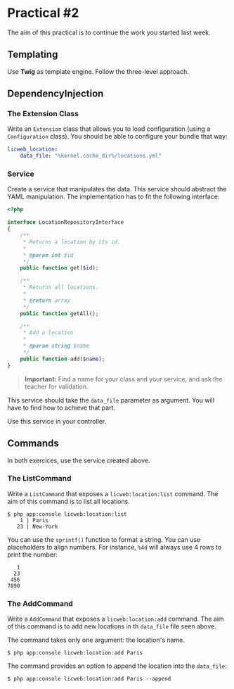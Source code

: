 # Practical #2

The aim of this practical is to continue the work you started last week.


## Templating

Use **Twig** as template engine. Follow the three-level approach.


## DependencyInjection

### The Extension Class

Write an `Extension` class that allows you to load configuration (using a
`Configuration` class). You should be able to configure your bundle that way:

``` yaml
licweb_location:
    data_file: "%kernel.cache_dir%/locations.yml"
```

### Service

Create a service that manipulates the data. This service should abstract the
YAML manipulation. The implementation has to fit the following interface:

``` php
<?php

interface LocationRepositoryInterface
{
    /**
     * Returns a location by its id.
     *
     * @param int $id
     */
    public function get($id);

    /**
     * Returns all locations.
     *
     * @return array
     */
    public function getAll();

    /**
     * Add a location
     *
     * @param string $name
     */
    public function add($name);
}
```

> **Important:** Find a name for your class and your service, and ask the teacher
> for validation.

This service should take the `data_file` parameter as argument. You will have to
find how to achieve that part.

Use this service in your controller.


## Commands

In both exercices, use the service created above.

### The ListCommand

Write a `ListCommand` that exposes a `licweb:location:list` command. The aim of
this command is to list all locations.

    $ php app:console licweb:location:list
        1 | Paris
       23 | New-York

You can use the `sprintf()` function to format a string. You can use
placeholders to align numbers. For instance, `%4d` will always use 4 rows to
print the number:

       1
      23
     456
    7890


### The AddCommand

Write a `AddCommand` that exposes a `licweb:location:add` command. The aim of
this command is to add new locations in th `data_file` file seen above.

The command takes only one argument: the location's name.

    $ php app:console licweb:location:add Paris

The command provides an option to append the location into the `data_file`:

    $ php app:console licweb:location:add Paris --append
